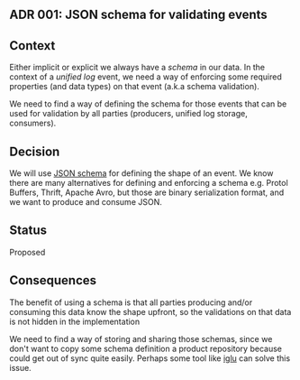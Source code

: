 ## ADR 001: JSON schema for validating events

## Context

Either implicit or explicit we always have a _schema_ in our data. In the context of a _unified log_ event, 
we need a way of enforcing some required properties (and data types) on that event (a.k.a schema validation).

We need to find a way of defining the schema for those events that can be used for validation by all parties
(producers, unified log storage, consumers).

## Decision

We will use [JSON schema](http://json-schema.org/) for defining the shape of an event. We know there are many
alternatives for defining and enforcing a schema e.g. Protol Buffers, Thrift, Apache Avro, but those are binary
serialization format, and we want to produce and consume JSON.

## Status

Proposed

## Consequences

The benefit of using a schema is that all parties producing and/or consuming this data know the shape upfront,
so the validations on that data is not hidden in the implementation

We need to find a way of storing and sharing those schemas, since we don't want to copy some schema
definition a product repository because could get out of sync quite easily.
Perhaps some tool like [iglu](https://github.com/snowplow/iglu/wiki) can solve this issue.
